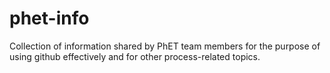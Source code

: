 phet-info
=========

Collection of information shared by PhET team members for the purpose of using github effectively and for other process-related topics.

